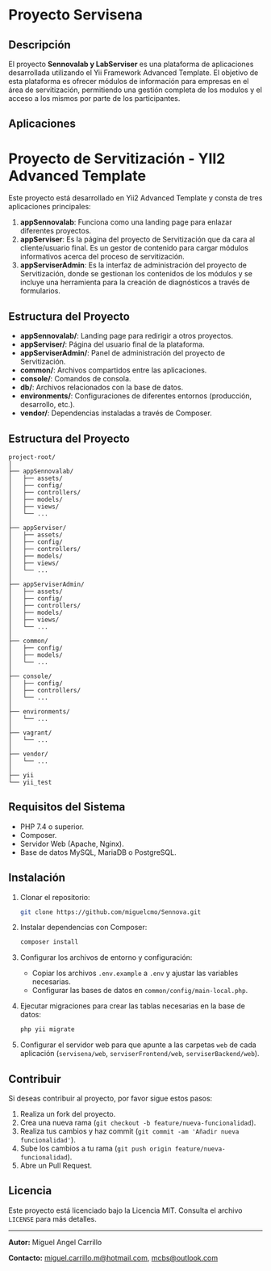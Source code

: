 <!-- <p align="center">
    <a href="https://github.com/yiisoft" target="_blank">
        <img src="https://avatars0.githubusercontent.com/u/993323" height="100px">
    </a>
    <h1 align="center">Yii 2 Advanced Project Template</h1>
    <br>
</p> -->

# Proyecto Servisena

## Descripción

El proyecto **Sennovalab y LabServiser** es una plataforma de aplicaciones desarrollada utilizando el Yii Framework Advanced Template. El objetivo de esta plataforma es ofrecer módulos de información para empresas en el área de servitización, permitiendo una gestión completa de los modulos y el acceso a los mismos por parte de los participantes.

## Aplicaciones

# Proyecto de Servitización - YII2 Advanced Template

Este proyecto está desarrollado en Yii2 Advanced Template y consta de tres aplicaciones principales:

1. **appSennovalab**: Funciona como una landing page para enlazar diferentes proyectos.
2. **appServiser**: Es la página del proyecto de Servitización que da cara al cliente/usuario final. Es un gestor de contenido para cargar módulos informativos acerca del proceso de servitización.
3. **appServiserAdmin**: Es la interfaz de administración del proyecto de Servitización, donde se gestionan los contenidos de los módulos y se incluye una herramienta para la creación de diagnósticos a través de formularios.

## Estructura del Proyecto

- **appSennovalab/**: Landing page para redirigir a otros proyectos.
- **appServiser/**: Página del usuario final de la plataforma.
- **appServiserAdmin/**: Panel de administración del proyecto de Servitización.
- **common/**: Archivos compartidos entre las aplicaciones.
- **console/**: Comandos de consola.
- **db/**: Archivos relacionados con la base de datos.
- **environments/**: Configuraciones de diferentes entornos (producción, desarrollo, etc.).
- **vendor/**: Dependencias instaladas a través de Composer.

## Estructura del Proyecto

```plaintext
project-root/
│
├── appSennovalab/
│   ├── assets/
│   ├── config/
│   ├── controllers/
│   ├── models/
│   ├── views/
│   └── ...
│
├── appServiser/
│   ├── assets/
│   ├── config/
│   ├── controllers/
│   ├── models/
│   ├── views/
│   └── ...
│
├── appServiserAdmin/
│   ├── assets/
│   ├── config/
│   ├── controllers/
│   ├── models/
│   ├── views/
│   └── ...
│
├── common/
│   ├── config/
│   ├── models/
│   └── ...
│
├── console/
│   ├── config/
│   ├── controllers/
│   └── ...
│
├── environments/
│   └── ...
│
├── vagrant/
│   └── ...
│
├── vendor/
│   └── ...
│
├── yii
└── yii_test
```

## Requisitos del Sistema

- PHP 7.4 o superior.
- Composer.
- Servidor Web (Apache, Nginx).
- Base de datos MySQL, MariaDB o PostgreSQL.

## Instalación

1. Clonar el repositorio:

    ```bash
    git clone https://github.com/miguelcmo/Sennova.git
    ```

2. Instalar dependencias con Composer:

    ```bash
    composer install
    ```

3. Configurar los archivos de entorno y configuración:

    - Copiar los archivos `.env.example` a `.env` y ajustar las variables necesarias.
    - Configurar las bases de datos en `common/config/main-local.php`.

4. Ejecutar migraciones para crear las tablas necesarias en la base de datos:

    ```bash
    php yii migrate
    ```

5. Configurar el servidor web para que apunte a las carpetas `web` de cada aplicación (`servisena/web`, `serviserFrontend/web`, `serviserBackend/web`).

## Contribuir

Si deseas contribuir al proyecto, por favor sigue estos pasos:

1. Realiza un fork del proyecto.
2. Crea una nueva rama (`git checkout -b feature/nueva-funcionalidad`).
3. Realiza tus cambios y haz commit (`git commit -am 'Añadir nueva funcionalidad'`).
4. Sube los cambios a tu rama (`git push origin feature/nueva-funcionalidad`).
5. Abre un Pull Request.

## Licencia

Este proyecto está licenciado bajo la Licencia MIT. Consulta el archivo `LICENSE` para más detalles.

---

**Autor:** Miguel Angel Carrillo

**Contacto:** miguel.carrillo.m@hotmail.com, mcbs@outlook.com
